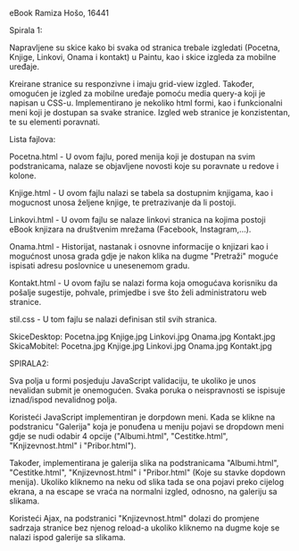 eBook
Ramiza Hošo, 16441

Spirala 1:

Napravljene su skice kako bi svaka od stranica trebale izgledati (Pocetna, Knjige, Linkovi, Onama i kontakt) u Paintu, kao i skice izgleda za mobilne uređaje.

Kreirane stranice su responzivne i imaju grid-view izgled. Također, omogućen je izgled za mobilne uređaje pomoću media query-a koji je napisan u CSS-u. Implementirano je nekoliko html formi, kao i funkcionalni meni koji je dostupan sa svake stranice. Izgled web stranice je konzistentan, te su elementi poravnati.

Lista fajlova:

Pocetna.html - U ovom fajlu, pored menija koji je dostupan na svim podstranicama, nalaze se objavljene novosti koje su poravnate u redove i kolone.

Knjige.html - U ovom fajlu nalazi se tabela sa dostupnim knjigama, kao i mogucnost unosa željene knjige, te pretrazivanje da li postoji.

Linkovi.html - U ovom fajlu se nalaze linkovi stranica na kojima postoji eBook knjizara na društvenim mrežama (Facebook, Instagram,...).

Onama.html - Historijat, nastanak i osnovne informacije o knjizari kao i mogućnost unosa grada gdje je nakon klika na dugme "Pretraži"                  moguće ispisati adresu poslovnice u unesenemom gradu.
			 
Kontakt.html - U ovom fajlu se nalazi forma koja omogućava korisniku da pošalje sugestije, pohvale, primjedbe i sve što želi                              administratoru web stranice.

stil.css - U tom fajlu se nalazi definisan stil svih stranica.

SkiceDesktop:
               Pocetna.jpg
               Knjige.jpg
               Linkovi.jpg
               Onama.jpg
               Kontakt.jpg
SkicaMobitel:
              Pocetna.jpg
              Knjige.jpg
              Linkovi.jpg
              Onama.jpg
              Kontakt.jpg
	    
SPIRALA2:

Sva polja u formi posjeduju JavaScript validaciju, te ukoliko je unos nevalidan submit je onemogućen. Svaka poruka o neispravnosti se ispisuje iznad/ispod nevalidnog polja.

Koristeći JavaScript implementiran je dorpdown meni. Kada se klikne na podstranicu "Galerija" koja je ponuđena u meniju pojavi se dropdown meni gdje se nudi odabir 4 opcije ("Albumi.html", "Cestitke.html", "Knjizevnost.html" i "Pribor.html").

Također, implementirana je galerija slika na podstranicama "Albumi.html", "Cestitke.html", "Knjizevnost.html" i "Pribor.html" (Koje su stavke dopdown menija). Ukoliko kliknemo na neku od slika tada se ona pojavi preko cijelog ekrana, a na escape se vraća na normalni izgled, odnosno, na galeriju sa slikama.

Koristeći Ajax, na podstranici "Knjizevnost.html" dolazi do promjene sadrzaja stranice bez njenog reload-a ukoliko kliknemo na dugme koje se nalazi ispod galerije sa slikama.

